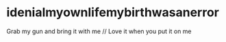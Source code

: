 # idenialmyownlifemybirthwasanerror
Grab my gun and bring it with me // Love it when you put it on me
